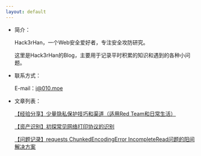 ```yaml
---
layout: default 
---
```

* 简介：

  Hack3rHan，一个Web安全爱好者，专注安全攻防研究。

  这里是Hack3rHan的Blog，主要用于记录平时积累的知识和遇到的各种小问题。
  
* 联系方式：

  E-mail：i@010.moe
  
* 文章列表：

  [【经验分享】少量隐私保护技巧和渠道（适用Red Team和日常生活）](./docs/2020-12-23-requests-exceptions.md)

  [【资产识别】初探常见网络打印协议的识别 ](./docs/2021-4-14-print-protocol-recognition.md)

  [【问题记录】requests ChunkedEncodingError IncompleteRead问题的阳间解决方案 ](./docs/2020-12-23-requests-exceptions.md)


